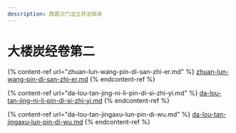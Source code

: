 ```yaml
---
description: 西晋沙门法立共法炬译
---
```


# 大楼炭经卷第二

{% content-ref url="zhuan-lun-wang-pin-di-san-zhi-er.md" %}
[zhuan-lun-wang-pin-di-san-zhi-er.md](zhuan-lun-wang-pin-di-san-zhi-er.md)
{% endcontent-ref %}

{% content-ref url="da-lou-tan-jing-ni-li-pin-di-si-zhi-yi.md" %}
[da-lou-tan-jing-ni-li-pin-di-si-zhi-yi.md](da-lou-tan-jing-ni-li-pin-di-si-zhi-yi.md)
{% endcontent-ref %}

{% content-ref url="da-lou-tan-jingaxu-lun-pin-di-wu.md" %}
[da-lou-tan-jingaxu-lun-pin-di-wu.md](da-lou-tan-jingaxu-lun-pin-di-wu.md)
{% endcontent-ref %}

